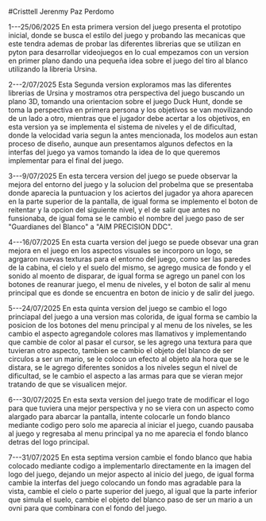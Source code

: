 #Cristtell Jerenmy Paz Perdomo

1---25/06/2025
    En esta primera version del juego presenta el prototipo inicial, donde se busca el estilo del juego y probando las mecanicas que este tendra ademas de probar las diferentes librerias que se utilizan en pyton para desarrollar videojuegos 
    en lo cual empezamos con un version en primer plano dando una pequeña idea sobre el juego del tiro al blanco utilizando la libreria Ursina.

2---2/07/2025
    Esta Segunda version exploramos mas las diferentes librerias de Ursina y mostramos otra perspectiva del juego 
    buscando un plano 3D, tomando una orientacion sobre el juego Duck Hunt, donde se toma la perspectiva en primera persona y los objetivos se van movilizando de un lado a otro, mientras que el jugador debe acertar a los objetivos, en esta version ya se implementa el sistema de niveles y el de dificultad, donde la velocidad varia segun la antes mencionada, los modelos aun estan proceso de diseño, aunque aun presentamos algunos defectos en la interfas del juego ya vamos tomando la idea de lo que queremos implementar para el final del juego.

3---9/07/2025
    En esta tercera version del juego se puede observar la mejora del entorno del juego y la solucion del probelma que se presentaba donde aparecia la puntuacion y los aciertos del jugador ya ahora aparecen en la parte superior de la pantalla, de igual forma se implemento el boton de reitentar y la opcion del siguiente nivel, y el de salir que antes no funsionaba, de igual foma se le cambio el nombre del juego paso de ser "Guardianes del Blanco" a "AIM PRECISION DDC".

4---16/07/2025
    En esta cuarta version del juego se puede obsevar una gran mejora en el juego en los aspectos visuales se incorporo un logo, se agrgaron nuevas texturas para el entorno del juego, como ser las paredes de la cabina, el cielo y el suelo del mismo, se agrego musica de fondo y el sonido al moento de disparar, de igual forma se agrego un panel con los botones de reanurar juego, el menu de niveles, y el boton de salir al menu principal que es donde se encuentra en boton de inicio y de salir del juego.

5---24/07/2025
    En esta quinta version del juego se cambio el logo princiapal del juego a una version mas colorida, de igual forma se cambio la posicion de los botones del menu principal y al menu de los niveles, se les cambio el aspecto agregandole colores mas llamativos y implementando que cambie de color al pasar el cursor, se les agrego una textura para que tuvieran otro aspecto, tambien se cambio el objeto del blanco de ser circulos a ser un mario, se le coloco un efecto al objeto ala hora que se le distara, se le agrego diferentes sonidos a los niveles segun el nivel de dificultad, se le cambio el aspecto a las armas para que se vieran mejor tratando de que se visualicen mejor.

6---30/07/2025
    En esta sexta version del juego trate de modificar el logo para que tuviera una mejor perspectiva y no se viera con un aspecto como alargado para abarcar la pantalla, intente colocarle un fondo blanco mediante codigo pero solo me aparecia al iniciar el juego, cuando pausaba al juego y regresaba al menu principal ya no me aparecia el fondo blanco detras del logo principal.

7---31/07/2025
    En esta septima version cambie el fondo blanco que habia colocado mediante codigo a implementarlo directamente en la imagen del logo del juego, dejando un mejor aspecto al inicio del juego, de igual forma cambie la interfas del juego colocando un fondo mas agradable para la vista, cambie el cielo o parte superior del juego, al igual que la parte inferior que simula el suelo, cambie el objeto del blanco paso de ser un mario a un ovni para que combinara con el fondo del juego.
